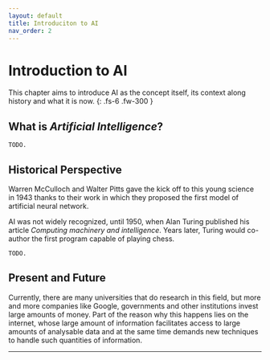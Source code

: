 ```yaml
---
layout: default
title: Introduciton to AI
nav_order: 2
---
```


# Introduction to AI

This chapter aims to introduce AI as the concept itself, its context along history and what it is now.
{: .fs-6 .fw-300 }

## What is *Artificial Intelligence*?

`TODO.`

## Historical Perspective

Warren McCulloch and Walter Pitts gave the kick off to this young science in 1943 thanks to their work in which they proposed the first model of artificial neural network.

AI was not widely recognized, until 1950, when Alan Turing published his article *Computing machinery and intelligence*. Years later, Turing would co-author the first program capable of playing chess.

`TODO.`

## Present and Future

Currently, there are many universities that do research in this field, but more and more companies like Google, governments and other institutions invest large amounts of money. Part of the reason why this happens lies on the internet, whose large amount of information facilitates access to large amounts of analysable data and at the same time demands new techniques to handle such quantities of information.

---

